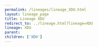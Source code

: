 ```yaml
---
permalink: /lineages/lineage_XDU.html
layout: lineage_page
title: Lineage XDU
redirect_to: ../lineage.html?lineage=XDU
lineage: XDU
parent: 
children: ['XDU']
---
```

